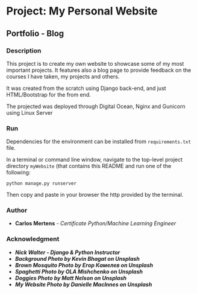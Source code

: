 # Project: My Personal Website

## Portfolio - Blog

### Description

This project is to create my own website to showcase some of my most important projects. It features also a blog page to provide feedback on the courses I have taken, my projects and others.

It was created from the scratch using Django back-end, and just HTML/Bootstrap for the from end.

The projected was deployed through Digital Ocean, Nginx and Gunicorn using Linux Server

### Run

Dependencies for the environment can be installed from `requirements.txt` file.

In a terminal or command line window, navigate to the top-level project directory `myWebsite` (that contains this README and run one of the following:

```
python manage.py runserver
```

Then copy and paste in your browser the http provided by the terminal.

### Author

- **Carlos Mertens** - _Certificate Python/Machine Learning Engineer_

### Acknowledgment

- _**Nick Walter - Django & Python Instructor**_
- _**Background Photo by Kevin Bhagat on Unsplash**_
- _**Brown Mosquito Photo by Егор Камелев on Unsplash**_
- _**Spaghetti Photo by OLA Mishchenko on Unsplash**_
- _**Doggies Photo by Matt Nelson on Unsplash**_
- _**My Website Photo by Danielle MacInnes on Unsplash**_
